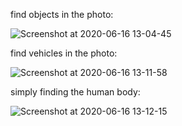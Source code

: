 
find objects in the photo:

![Screenshot at 2020-06-16 13-04-45](https://user-images.githubusercontent.com/65323850/84762236-3a579500-afd3-11ea-9c30-1502adccdd08.png)


find vehicles in the photo:

![Screenshot at 2020-06-16 13-11-58](https://user-images.githubusercontent.com/65323850/84762439-7be84000-afd3-11ea-9fb5-377b6613499e.png)

simply finding the human body: 

![Screenshot at 2020-06-16 13-12-15](https://user-images.githubusercontent.com/65323850/84762526-93bfc400-afd3-11ea-9e87-c25477d859bc.png)
